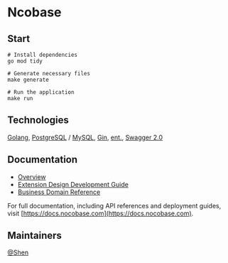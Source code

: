 # Ncobase

## Start

```shell
# Install dependencies
go mod tidy

# Generate necessary files
make generate

# Run the application
make run
```

## Technologies

[Golang](https://go.dev), [PostgreSQL](https://www.postgresql.org) / [MySQL](https://www.mysql.com), [Gin](https://github.com/gin-gonic/gin), [ent.](https://entgo.io), [Swagger 2.0](https://github.com/swaggo/gin-swagger)

## Documentation

- [Overview](docs/Overview.md)
- [Extension Design Development Guide](docs/Extension_Design_Development_Guide.md)
- [Business Domain Reference](docs/Business_Domain_Reference.md)

For full documentation, including API references and deployment guides, visit [https://docs.nocobase.com](https://docs.nocobase.com).

## Maintainers

[@Shen](https://github.com/haiyon)
